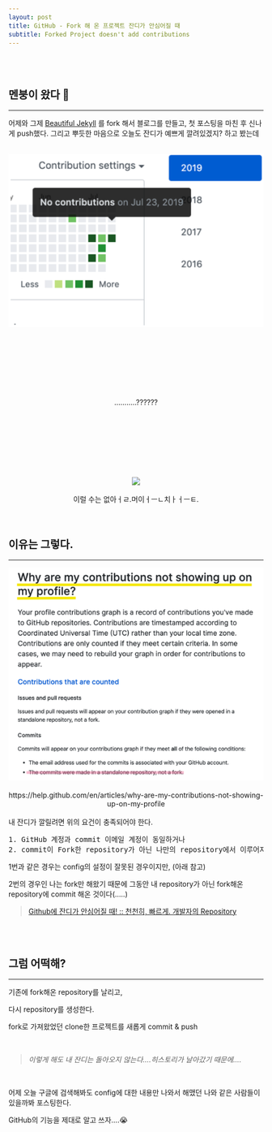 ```yaml
---
layout: post
title: GitHub - Fork 해 온 프로젝트 잔디가 안심어질 때 
subtitle: Forked Project doesn't add contributions
---
```

<br><br>

## 멘붕이 왔다 🤯
---------------------------

어제와 그제 [Beautiful Jekyll](https://github.com/daattali/beautiful-jekyll) 를 fork 해서 블로그를 만들고, 첫 포스팅을 마친 후 신나게 push했다.
그리고 뿌듯한 마음으로 오늘도 잔디가 예쁘게 깔려있겠지? 하고 봤는데
<br><br>



<center><img src="../img/2019-07-24_1.png" style="width: 600px;" /></center>
<br><br><br><br><br><br><br><br>

<center>………..??????</center>
<br><br><br><br><br><br><br><br>

<center><img src="https://image.genie.co.kr/Y/IMAGE/IMG_MUZICAT/web/PROFILE/2017/01/21/55_1484964009.gif" align="center" style="width:300px"/></center>
<br>
<center>이럴 수는 없아ㅓㄹ.머이ㅓㅡㄴ치ㅏㅓㅡㅌ.</center>
<br><br>



## 이유는 그렇다.
---------------------------

<center><img src="../img/2019-07-24_2.png" style="width:600px"/></center>
<center><a herf="https://help.github.com/en/articles/why-are-my-contributions-not-showing-up-on-my-profile">
<br>https://help.github.com/en/articles/why-are-my-contributions-not-showing-up-on-my-profile</a></center><br>
내 잔디가 깔릴려면 위의 요건이 충족되어야 한다.
<pre>
1. GitHub 계정과 commit 이메일 계정이 동일하거나 
2. commit이 Fork한 repository가 아닌 나만의 repository에서 이루어져야 한다</pre>

1번과 같은 경우는 config의 설정이 잘못된 경우이지만, (아래 참고)

2번의 경우인 나는 fork만 해왔기 때문에 그동안 내 repository가 아닌 fork해온 repository에 commit 해온 것이다(…..)

>   [Github에 잔디가 안심어질 때! :: 천천히, 빠르게. 개발자의 Repository](https://devkyu.tistory.com/872)

<br><br>



## 그럼 어떡해?
---------------------------

기존에 fork해온 repository를 날리고,

다시 repository를 생성한다.

fork로 가져왔었던 clone한 프로젝트를 새롭게 commit & push

<br>

>  *이렇게 해도 내 잔디는 돌아오지 않는다….히스토리가 날아갔기 때문에….*

<br>

어제 오늘 구글에 검색해봐도 config에 대한 내용만 나와서 해맸던 나와 같은 사람들이 있을까봐 포스팅한다.

GitHub의 기능을 제대로 알고 쓰자….😭
